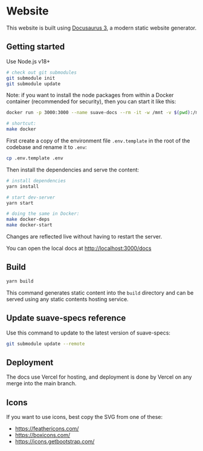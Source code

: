 # Website

This website is built using [Docusaurus 3](https://docusaurus.io/docs), a modern static website generator.

## Getting started

Use Node.js v18+

```bash
# check out git submodules
git submodule init
git submodule update
```

Note: if you want to install the node packages from within a Docker container (recommended for security), then you can start it like this:

```bash
docker run -p 3000:3000 --name suave-docs --rm -it -w /mnt -v $(pwd):/mnt node:20 /bin/bash

# shortcut:
make docker
```

First create a copy of the environment file `.env.template` in the root of the codebase and rename it to `.env`:

```bash
cp .env.template .env
```

Then install the dependencies and serve the content:

```bash
# install dependencies
yarn install

# start dev-server
yarn start

# doing the same in Docker:
make docker-deps
make docker-start
```

Changes are reflected live without having to restart the server.

You can open the local docs at [http://localhost:3000/docs](http://localhost:3000/docs)

## Build

```bash
yarn build
```

This command generates static content into the `build` directory and can be served using any static contents hosting service.

## Update suave-specs reference

Use this command to update to the latest version of suave-specs:

```bash
git submodule update --remote
```

## Deployment

The docs use Vercel for hosting, and deployment is done by Vercel on any merge into the main branch.

## Icons

If you want to use icons, best copy the SVG from one of these:

- https://feathericons.com/
- https://boxicons.com/
- https://icons.getbootstrap.com/

